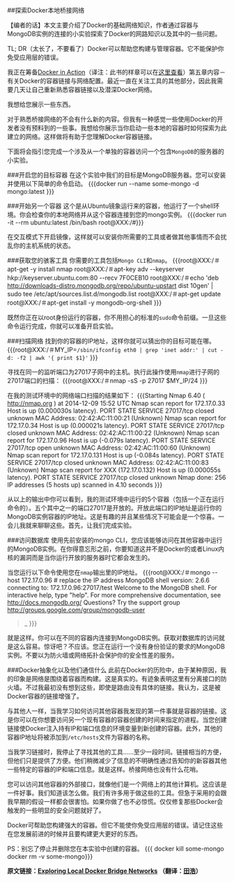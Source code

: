 ##探索Docker本地桥接网络

【编者的话】本文主要介绍了Docker的基础网络知识，作者通过容器与MongoDB实例的连接的小实验探索了Docker的网路知识以及其中的一些问题。

TL; DR（太长了，不要看了）Docker可以帮助您构建与管理容器。它不能保护你免受应用层的错误。

我正在筹备[Docker in Action](http://www.manning.com/nickoloff/)（译注：此书的样章可以在[这里查看](http://www.manning.com/nickoloff/DockerinAction_MEAP_ch01.pdf)）第五章内容－有关Docker的容器链接与网络配置。最近一直在关注工具的其他部分，因此我需要几天让自己重新熟悉容器链接以及潜深Docker网络。

我想给您展示一些东西。

对于熟悉桥接网络的不会有什么新的内容。但我有一种感觉一些使用Docker的开发者没有预料到的一些事。我想给你展示当你启动一些本地的容器时如何探索为此建立的网络。这样做将有助于您理解Docker容器链接。

下面将会指引您完成一个涉及从一个单独的容器访问一个包含```MongoDB```的服务器的小实验。

###开启您的目标容器
在这个实验中我们的目标是MongoDB服务器。您可以安装并使用以下简单的命令启动。
{{{docker run --name some-mongo -d mongo:latest
}}}
	
###开始另一个容器
这个是从Ubuntu镜象运行来的容器，他运行了一个shell环境。你会检查你的本地网络并从这个容器连接到您的mongo实例。
{{{docker run -it --rm ubuntu:latest /bin/bash
root@XXX:/#}}}

在交互模式下开启镜像，这样就可以安装你所需要的工具或者做其他事情而不会扰乱你的主机系统的状态。

###获取您的骇客工具
你需要的工具包括```Mongo CLI```和```nmap```。
{{{root@XXX:/＃apt-get -y install nmap
root@XXX:/＃apt-key adv --keyserver hkp://keyserver.ubuntu.com:80 --recv 7F0CEB10
root@XXX:/＃echo 'deb http://downloads-distro.mongodb.org/repo/ubuntu-upstart dist 10gen' | sudo tee /etc/apt/sources.list.d/mongodb.list
root@XXX:/＃apt-get update
root@XXX:/＃apt-get install -y mongodb-org-shell}}}

既然你正在以root身份运行的容器，你不用担心的标准的```sudo```命令前缀。一旦这些命令运行完成，你就可以准备开启实验。

###扫描网络
找到你的容器的IP地址，这样你就可以猜出你的目标可能在哪。
{{{root@XXX:/＃MY_IP=`/sbin/ifconfig eth0 | grep 'inet addr:' | cut -d: -f2 | awk '{ print $1}'`}}}

寻找在同一的监听端口为27017子网中的主机。执行此操作使用```nmap```进行子网的27017端口的扫描：
{{{root@XXX:/＃nmap -sS -p 27017 $MY_IP/24
}}}

在我的测试环境中的网络端口扫描的结果如下：
{{{Starting Nmap 6.40 ( http://nmap.org ) at 2014-12-09 15:52 UTC
Nmap scan report for 172.17.0.33
Host is up (0.000030s latency).
PORT STATE SERVICE
27017/tcp closed unknown
MAC Address: 02:42:AC:11:00:21 (Unknown)
Nmap scan report for 172.17.0.34
Host is up (0.000021s latency).
PORT STATE SERVICE
27017/tcp closed unknown
MAC Address: 02:42:AC:11:00:22 (Unknown)
Nmap scan report for 172.17.0.96
Host is up (-0.079s latency).
PORT STATE SERVICE
27017/tcp open unknown
MAC Address: 02:42:AC:11:00:60 (Unknown)
Nmap scan report for 172.17.0.131
Host is up (-0.084s latency).
PORT STATE SERVICE
27017/tcp closed unknown
MAC Address: 02:42:AC:11:00:83 (Unknown)
Nmap scan report for XXX (172.17.0.132)
Host is up (0.000055s latency).
PORT STATE SERVICE
27017/tcp closed unknown
Nmap done: 256 IP addresses (5 hosts up) scanned in 4.10 seconds}}}

从以上的输出中你可以看到，我的测试环境中运行的5个容器（包括一个正在运行命令的）。五个其中之一的端口27017是开放的。开放此端口的IP地址是运行你的MongoDB实例容器的IP地址。这是有趣的并且某些情况下可能会是一个惊喜。一会儿我就来聊聊这些。首先，让我们完成实验。

###访问数据库
使用先前安装的mongo CLI，您应该能够访问在其他容器中运行的MongoDB实例。在你得意忘形之前，你要知道这并不是Docker的或者Linux内核的漏洞而是当你运行开放的服务器时它都会发生的。

当您运行以下命令使用您在```nmap```输出里的IP地址。
{{{root@XXX:/＃mongo --host 172.17.0.96 # replace the IP address
MongoDB shell version: 2.6.6
connecting to: 172.17.0.96:27017/test
Welcome to the MongoDB shell.
For interactive help, type "help".
For more comprehensive documentation, see
 http://docs.mongodb.org/
Questions? Try the support group
 http://groups.google.com/group/mongodb-user
>_
}}}
	
就是这样。你可以在不同的容器内连接到MongoDB实例。获取对数据库的访问就是这么容易。惊讶吧？不应该。您正在运行一个没有身份验证的要求的MongoDB实例。不要以为防火墙或网络拓扑会保护你的安全性差的服务。

###Docker抽象化以及他们通信什么
此前在Docker的历险中，由于某种原因，我的印象是网络是围绕着容器而构建。这是真实的。有迹象表明这里有分离接口的防火墙。不过我最初没有想到这些，即使是路由没有具体的链接。我认为，这是被Docker容器的链接增强了。

与其他人一样，当我学习如何访问其他容器我发现的第一件事就是容器的链接。这是你可以在你想要访问另一个现有容器的容器创建的时间来指定的进程。当您创建链接使Docker注入持有IP和端口信息的环境变量到新创建的容器。此外，其他的容器IP地址将被添加到```/etc/hosts```文件为容器的名称。

当我学习链接时，我停止了寻找其他的工具......至少一段时间。链接相当的方便，但他们只是提供了方便。他们稍微减少了信息的不明确性通过告知你的新容器其他一些特定的容器的IP和端口信息。就是这样。桥接网络也没有什么花哨。

您可以访问其他容器的外部接口，就像他们是一个网络上的其他计算机。这应该是一件好事。我们知道该怎么做。我们有许多用于做这些的工具。但急于采用的会跟我早期的假设一样都会很害怕。如果你做了也不必惊慌。仅仅修复那些Docker会触发的一些明显的安全问题就好了。

Docker可帮助您构建强大的容器。但它不能使你免受应用层的错误。请记住这些在您发展前进的时候并且要构建更大更好的东西。

PS：别忘了停止并删除您在本实验中创建的容器。
{{{ docker kill some-mongo
docker rm -v some-mongo}}}
	
**原文链接：[Exploring Local Docker Bridge Networks](https://medium.com/@allingeek/exploring-local-docker-bridge-networks-2c655ac59d7a) （翻译：[田浩](https://github.com/llitfkitfk)）**